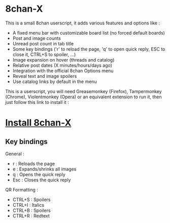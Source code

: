 8chan-X
=======

This is a small 8chan userscript, it adds various features and options like :
 - A fixed menu bar with customizable board list (no forced default boards)
 - Post and image counts
 - Unread post count in tab title
 - Some key bindings ('r' to reload the page, 'q' to open quick reply, ESC to close it, CTRL+S to spoiler, ...)
 - Image expansion on hover (threads and catalog)
 - Relative post dates (X minutes/hours/days ago)
 - Integration with the official 8chan Options menu
 - Reveal text and image spoilers
 - Use catalog links by default in the menu

This is a userscript, you will need Greasemonkey (Firefox), Tampermonkey (Chrome), Violentmonkey (Opera) or an equivalent extension to run it, then just follow this link to install it :

<h1><a href="https://github.com/tux3/8chan-X/raw/master/8chan-x.user.js">Install 8chan-X</a></h1>

Key bindings
-----

General :
 - r : Reloads the page
 - e : Expands/shrinks all images
 - q : Opens the quick reply
 - Esc : Closes the quick reply

QR Formatting :
 - CTRL+S : Spoilers
 - CTRL+I : Italics
 - CTRL+B : Spoilers
 - CTRL+R : Redtext
